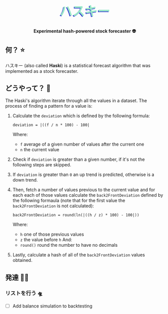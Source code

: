 <h1 style="color:#99E7C8;text-shadow: -2px 2px #2E37D1;font-size:40px", align="center">ハスキー</h1>

<h4 align="center">Experimental hash-powered stock forecaster 👽</h4>

## <a name="what"></a>何？ ⭐️
ハスキー (also called **Haski**) is a statistical forecast algorithm that was implemented as a stock forecaster.

## <a name="how"></a>どうやって？ 🚀
The Haski's algorithm iterate through all the values in a dataset. The process of finding a pattern for a value is:
1. Calculate the `deviation` which is defined by the following formula:
    ```
    deviation = |((f / n * 100) - 100|
    ```

    Where:
   - `f` average of a given number of values after the current one
   - `n` the current value
2. Check if `deviation` is greater than a given number, if it's not the following steps are skipped.
3. If `deviation` is greater than `0` an up trend is predicted, otherwise is a down trend.
4. Then, fetch a number of values previous to the current value and for each each of those values calculate the `back2FrontDeviation` defined by the following formaula (note that for the first value the `back2FrontDeviation` is not calculated):
    ```
    back2FrontDeviation = round(ln(|((h / z) * 100) - 100|))
    ```

    Where:
   - `h` one of those previous values
   - `z` the value before `h`
    And:
   - `round()` round the number to have no decimals
5. Lastly, calculate a hash of all of the `back2FrontDeviation` values obtained.
## <a name="development"></a>発達 🧑‍💻
### <a name="developmentTODO"></a>リストを行う 🛸
- [ ] Add balance simulation to backtesting